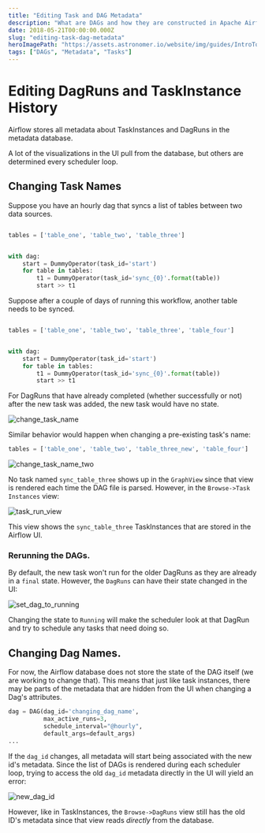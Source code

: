 ```yaml
---
title: "Editing Task and DAG Metadata"
description: "What are DAGs and how they are constructed in Apache Airflow?"
date: 2018-05-21T00:00:00.000Z
slug: "editing-task-dag-metadata"
heroImagePath: "https://assets.astronomer.io/website/img/guides/IntroToDAG_preview.png"
tags: ["DAGs", "Metadata", "Tasks"]
---
```


# Editing DagRuns and TaskInstance History

Airflow stores all metadata about TaskInstances and DagRuns in the metadata database.

A lot of the visualizations in the UI pull from the database, but others are determined every scheduler loop.

## Changing Task Names

Suppose you have an hourly dag that syncs a list of tables between two data sources.

```python

tables = ['table_one', 'table_two', 'table_three']


with dag:
    start = DummyOperator(task_id='start')
    for table in tables:
        t1 = DummyOperator(task_id='sync_{0}'.format(table))
        start >> t1

```

Suppose after a couple of days of running this workflow, another table needs to be synced.


```python

tables = ['table_one', 'table_two', 'table_three', 'table_four']


with dag:
    start = DummyOperator(task_id='start')
    for table in tables:
        t1 = DummyOperator(task_id='sync_{0}'.format(table))
        start >> t1

```

For DagRuns that have already completed (whether successfully or not) after the new task was added, the new task would have no state. 

![change_task_name](https://assets.astronomer.io/website/img/guides/changing_task_name.png)

Similar behavior would happen when changing a pre-existing task's name:

```python
tables = ['table_one', 'table_two', 'table_three_new', 'table_four']
```
![change_task_name_two](https://assets.astronomer.io/website/img/guides/changing_task_name_two.png)


No task named `sync_table_three` shows up in the `GraphView` since that view is rendered each time the DAG file is parsed. However, in the `Browse->Task Instances` view:

![task_run_view](https://assets.astronomer.io/website/img/guides/sync_table_three_task_run_view.png)

This view shows the `sync_table_three` TaskInstances that are stored in the Airflow UI.

### Rerunning the DAGs.

By default, the new task won't run for the older DagRuns as they are already in a `final` state. However, the `DagRuns` can have their state changed in the UI:


![set_dag_to_running](https://assets.astronomer.io/website/img/guides/set_dag_to_running.png)


Changing the state to `Running` will make the scheduler look at that DagRun and try to schedule any tasks that need doing so.



## Changing Dag Names.

For now, the Airflow database does not store the state of the DAG itself (we are working to change that).
This means that just like task instances, there may be parts of the metadata that are hidden from the UI when changing a Dag's attributes.

```python
dag = DAG(dag_id='changing_dag_name',
          max_active_runs=3,
          schedule_interval="@hourly",
          default_args=default_args)
...          
```

If the `dag_id` changes, all metadata will start being associated with the new id's metadata. Since the list of DAGs is rendered during each scheduler loop, trying to access the old `dag_id` metadata directly in the UI will yield an error:

![new_dag_id](https://assets.astronomer.io/website/img/guides/changing_dag_name_new_dag.png)


However, like in TaskInstances, the `Browse->DagRuns` view still has the old ID's metadata since that view reads _directly_ from the database.
 
